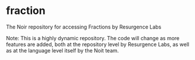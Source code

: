 # fraction
The Noir repository for accessing Fractions by Resurgence Labs

Note: This is a highly dynamic repository. The code will change as more features are added, both at the repository level by Resurgence Labs, as well as at the language level itself by the Noit team.
